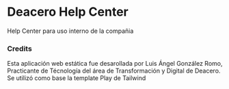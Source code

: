 # Deacero Help Center

Help Center para uso interno de la compañia

### Credits
Esta aplicación web estática fue desarollada por Luis Ángel González Romo, Practicante de Técnología del área de Transformación y Digital de Deacero.
Se utilizó como base la template Play de Tailwind

